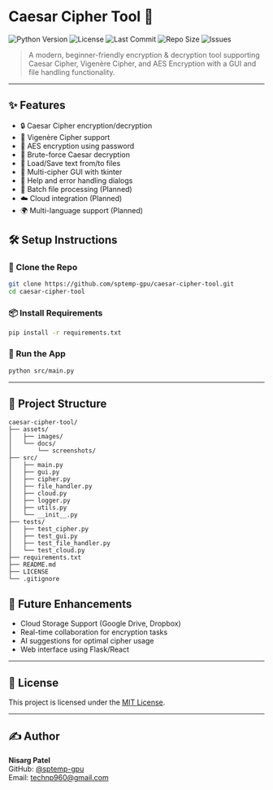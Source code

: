 # Caesar Cipher Tool 🔐

![Python Version](https://img.shields.io/badge/python-3.12%2B-blue.svg)
![License](https://img.shields.io/github/license/sptemp-gpu/caesar-cipher-tool)
![Last Commit](https://img.shields.io/github/last-commit/sptemp-gpu/caesar-cipher-tool)
![Repo Size](https://img.shields.io/github/repo-size/sptemp-gpu/caesar-cipher-tool)
![Issues](https://img.shields.io/github/issues/sptemp-gpu/caesar-cipher-tool)

> A modern, beginner-friendly encryption & decryption tool supporting Caesar Cipher, Vigenère Cipher, and AES Encryption with a GUI and file handling functionality.

---

## ✨ Features

- 🔒 Caesar Cipher encryption/decryption
- 🔑 Vigenère Cipher support
- 🔐 AES encryption using password
- 🧠 Brute-force Caesar decryption
- 📂 Load/Save text from/to files
- 📑 Multi-cipher GUI with tkinter
- 💬 Help and error handling dialogs
- 📝 Batch file processing (Planned)
- ☁️ Cloud integration (Planned)
- 🌍 Multi-language support (Planned)

## 🛠️ Setup Instructions

### 🔽 Clone the Repo
```bash
git clone https://github.com/sptemp-gpu/caesar-cipher-tool.git
cd caesar-cipher-tool
```

### 📦 Install Requirements
```bash
pip install -r requirements.txt
```

### 🚀 Run the App
```bash
python src/main.py
```

---

## 📁 Project Structure

```
caesar-cipher-tool/
├── assets/
│   ├── images/
│   └── docs/
│       └── screenshots/
├── src/
│   ├── main.py
│   ├── gui.py
│   ├── cipher.py
│   ├── file_handler.py
│   ├── cloud.py
│   ├── logger.py
│   ├── utils.py
│   └── __init__.py
├── tests/
│   ├── test_cipher.py
│   ├── test_gui.py
│   ├── test_file_handler.py
│   └── test_cloud.py
├── requirements.txt
├── README.md
├── LICENSE
└── .gitignore
```

## 🧠 Future Enhancements

- Cloud Storage Support (Google Drive, Dropbox)
- Real-time collaboration for encryption tasks
- AI suggestions for optimal cipher usage
- Web interface using Flask/React

---

## 🪪 License

This project is licensed under the [MIT License](LICENSE).

---

## ✍️ Author

**Nisarg Patel**  
GitHub: [@sptemp-gpu](https://github.com/sptemp-gpu)  
Email: technp960@gmail.com  
